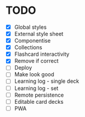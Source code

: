 # TODO
- [x] Global styles
- [x] External style sheet
- [x] Componentise
- [x] Collections
- [x] Flashcard interactivity
- [x] Remove if correct
- [ ] Deploy
- [ ] Make look good
- [ ] Learning log - single deck
- [ ] Learning log - set
- [ ] Remote persistence
- [ ] Editable card decks
- [ ] PWA